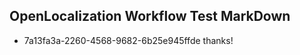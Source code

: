 ## OpenLocalization Workflow Test MarkDown
* 7a13fa3a-2260-4568-9682-6b25e945ffde thanks!

<!--HONumber=Jan17_HO1-->



